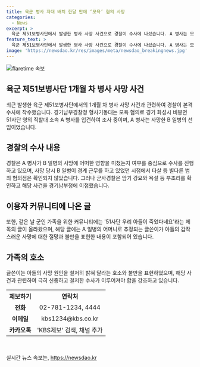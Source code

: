 ```yaml
---
title: 육군 병사 자대 배치 한달 만에 ‘모욕’ 혐의 사망
categories:
  - News
excerpt: >
  육군 제51보병사단에서 발생한 병사 사망 사건으로 경찰이 수사에 나섰습니다. A 병사는 모욕 혐의로 입건되었고, B 일병의 사망과 관련된 여부를 확인 중입니다. B 일병은 부대에서 숨진 채 발견되었으며, 사건 발생 후 군사경찰이 부조리 행위 등을 확인하고 경찰에 이를 신고했습니다. 사건과 관련된 가족은 철저한 조사를 요구하고 있습니다.
feature_text: >
  육군 제51보병사단에서 발생한 병사 사망 사건으로 경찰이 수사에 나섰습니다. A 병사는 모욕 혐의로 입건되었고, B 일병의 사망과 관련된 여부를 확인 중입니다. B 일병은 부대에서 숨진 채 발견되었으며, 사건 발생 후 군사경찰이 부조리 행위 등을 확인하고 경찰에 이를 신고했습니다. 사건과 관련된 가족은 철저한 조사를 요구하고 있습니다.
image: 'https://newsdao.kr/res/images/meta/newsdao_breakingnews.jpg'
---
```


<p><img src="https://newsdao.kr/res/images/meta/newsdao_breakingnews.jpg" alt="flaretime 속보" /></p>

<h2 data-ke-size="size26">육군 제51보병사단 1개월 차 병사 사망 사건</h2>

<p data-ke-size="size16">최근 발생한 육군 제51보병사단에서의 1개월 차 병사 사망 사건과 관련하여 경찰이 본격 수사에 착수했습니다. 경기남부경찰청 형사기동대는 모욕 혐의로 경기 화성시 비봉면 51사단 영외 직할대 소속 A 병사를 입건하여 조사 중이며, A 병사는 사망한 B 일병의 선임이었습니다.</p>

<h2 data-ke-size="size24">경찰의 수사 내용</h2>

<p data-ke-size="size16">경찰은 A 병사가 B 일병의 사망에 어떠한 영향을 미쳤는지 여부를 중심으로 수사를 진행하고 있으며, 사망 당시 B 일병이 경계 근무를 하고 있었던 시점에서 타살 등 별다른 범죄 혐의점은 확인되지 않았습니다. 그러나 군사경찰은 암기 강요와 욕설 등 부조리를 확인하고 해당 사건을 경기남부청에 이첩했습니다.</p>

<h2 data-ke-size="size24">이용자 커뮤니티에 나온 글</h2>

<p data-ke-size="size16">또한, 같은 날 군인 가족을 위한 커뮤니티에는 '51사단 우리 아들이 죽었다네요'라는 제목의 글이 올라왔으며, 해당 글에는 A 일병의 어머니로 추정되는 글쓴이가 아들의 갑작스러운 사망에 대한 절망과 불만을 표현한 내용이 포함되어 있습니다.</p>

<h2 data-ke-size="size24">가족의 호소</h2>

<p data-ke-size="size16">글쓴이는 아들의 사망 원인을 철저히 밝혀 달라는 호소와 불만을 표현하였으며, 해당 사건과 관련하여 극히 신중하고 철저한 수사가 이루어져야 함을 강조하고 있습니다.</p>

<table>
  <tr>
    <th>제보하기</th>
    <th>연락처</th>
  </tr>
  <tr>
    <td style="text-align: center; height: 17px;"><b>전화</b></td>
    <td style="text-align: center; height: 17px;">02-781-1234, 4444</td>
  </tr>
  <tr>
    <td style="text-align: center; height: 17px;"><b>이메일</b></td>
    <td style="text-align: center; height: 17px;">kbs1234@kbs.co.kr</td>
  </tr>
  <tr>
    <td style="text-align: center; height: 17px;"><b>카카오톡</b></td>
    <td style="text-align: center; height: 17px;">'KBS제보' 검색, 채널 추가</td>
  </tr>
</table>

<p data-ke-size="size16">&nbsp;</p>
실시간 뉴스 속보는, <a href="https://newsdao.kr" rel="dofollow">https://newsdao.kr</a>


